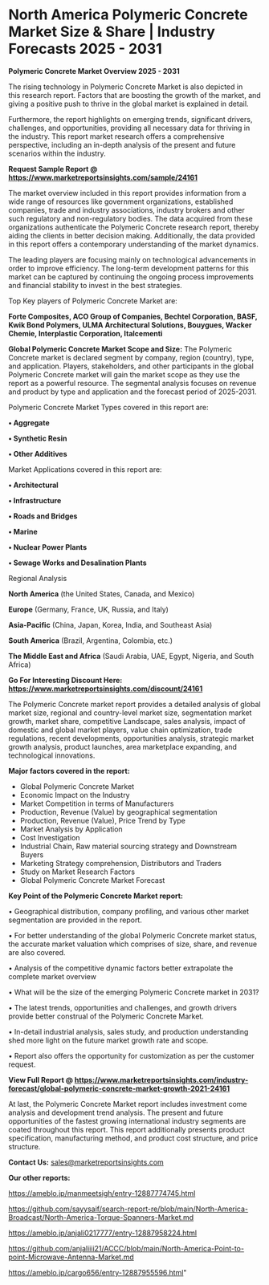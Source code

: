 # North America Polymeric Concrete Market Size & Share | Industry Forecasts 2025 - 2031

<Strong> Polymeric Concrete Market Overview 2025 - 2031</strong>

The rising technology in Polymeric Concrete Market is also depicted in this research report. Factors that are boosting the growth of the market, and giving a positive push to thrive in the global market is explained in detail.

Furthermore, the report highlights on emerging trends, significant drivers, challenges, and opportunities, providing all necessary data for thriving in the industry. This report market research offers a comprehensive perspective, including an in-depth analysis of the present and future scenarios within the industry.

<strong>Request Sample Report @ <a href=https://www.marketreportsinsights.com/sample/24161>https://www.marketreportsinsights.com/sample/24161</a></strong>

The market overview included in this report provides information from a wide range of resources like government organizations, established companies, trade and industry associations, industry brokers and other such regulatory and non-regulatory bodies. The data acquired from these organizations authenticate the Polymeric Concrete research report, thereby aiding the clients in better decision making. Additionally, the data provided in this report offers a contemporary understanding of the market dynamics.

The leading players are focusing mainly on technological advancements in order to improve efficiency. The long-term development patterns for this market can be captured by continuing the ongoing process improvements and financial stability to invest in the best strategies.

Top Key players of Polymeric Concrete Market are:

<strong>Forte Composites, ACO Group of Companies, Bechtel Corporation, BASF, Kwik Bond Polymers, ULMA Architectural Solutions, Bouygues, Wacker Chemie, Interplastic Corporation, Italcementi</strong>

<strong><b>Global Polymeric Concrete Market Scope and Size:</b></strong>
The Polymeric Concrete market is declared segment by company, region (country), type, and application. Players, stakeholders, and other participants in the global Polymeric Concrete market will gain the market scope as they use the report as a powerful resource. The segmental analysis focuses on revenue and product by type and application and the forecast period of 2025-2031.

Polymeric Concrete Market Types covered in this report are:

<strong>• Aggregate

• Synthetic Resin

• Other Additives</strong>

Market Applications covered in this report are:

<strong>• Architectural

• Infrastructure

• Roads and Bridges

• Marine

• Nuclear Power Plants

• Sewage Works and Desalination Plants</strong> 

Regional Analysis

<strong>North America</strong> (the United States, Canada, and Mexico)

<strong>Europe</strong> (Germany, France, UK, Russia, and Italy)

<strong>Asia-Pacific</strong> (China, Japan, Korea, India, and Southeast Asia)

<strong>South America</strong> (Brazil, Argentina, Colombia, etc.)

<strong>The Middle East and Africa</strong> (Saudi Arabia, UAE, Egypt, Nigeria, and South Africa)

<strong>Go For Interesting Discount Here: <a href=https://www.marketreportsinsights.com/discount/24161>https://www.marketreportsinsights.com/discount/24161</a></strong>

The Polymeric Concrete market report provides a detailed analysis of global market size, regional and country-level market size, segmentation market growth, market share, competitive Landscape, sales analysis, impact of domestic and global market players, value chain optimization, trade regulations, recent developments, opportunities analysis, strategic market growth analysis, product launches, area marketplace expanding, and technological innovations.

<strong><b>Major factors covered in the report:</b></strong>
<ul>
  <li>Global Polymeric Concrete Market </li>
  <li>Economic Impact on the Industry</li>
  <li>Market Competition in terms of Manufacturers</li>
  <li>Production, Revenue (Value) by geographical segmentation</li>
  <li>Production, Revenue (Value), Price Trend by Type</li>
  <li>Market Analysis by Application</li>
  <li>Cost Investigation</li>
  <li>Industrial Chain, Raw material sourcing strategy and Downstream Buyers</li>
  <li>Marketing Strategy comprehension, Distributors and Traders</li>
  <li>Study on Market Research Factors</li>
  <li>Global Polymeric Concrete Market Forecast</li>
</ul>

<strong><b>Key Point of the Polymeric Concrete Market report:</b></strong>

• Geographical distribution, company profiling, and various other market segmentation are provided in the report.

• For better understanding of the global Polymeric Concrete market status, the accurate market valuation which comprises of size, share, and revenue are also covered.

• Analysis of the competitive dynamic factors better extrapolate the complete market overview

• What will be the size of the emerging Polymeric Concrete market in 2031?

• The latest trends, opportunities and challenges, and growth drivers provide better construal of the Polymeric Concrete Market.

• In-detail industrial analysis, sales study, and production understanding shed more light on the future market growth rate and scope.

• Report also offers the opportunity for customization as per the customer request.

<strong><b>View Full Report @ <a href=https://www.marketreportsinsights.com/industry-forecast/global-polymeric-concrete-market-growth-2021-24161>https://www.marketreportsinsights.com/industry-forecast/global-polymeric-concrete-market-growth-2021-24161</a></b></strong>


At last, the Polymeric Concrete Market report includes investment come analysis and development trend analysis. The present and future opportunities of the fastest growing international industry segments are coated throughout this report. This report additionally presents product specification, manufacturing method, and product cost structure, and price structure.

<strong>Contact Us:</strong>
sales@marketreportsinsights.com

<strong>Our other reports:</strong>

<a href=https://ameblo.jp/manmeetsigh/entry-12887774745.html>https://ameblo.jp/manmeetsigh/entry-12887774745.html</a>

<a href=https://github.com/sayysaif/search-report-re/blob/main/North-America-Broadcast/North-America-Torque-Spanners-Market.md>https://github.com/sayysaif/search-report-re/blob/main/North-America-Broadcast/North-America-Torque-Spanners-Market.md</a>

<a href=https://ameblo.jp/anjali0217777/entry-12887958224.html>https://ameblo.jp/anjali0217777/entry-12887958224.html</a>

<a href=https://github.com/anjaliiii21/ACCC/blob/main/North-America-Point-to-point-Microwave-Antenna-Market.md>https://github.com/anjaliiii21/ACCC/blob/main/North-America-Point-to-point-Microwave-Antenna-Market.md</a>

<a href=https://ameblo.jp/cargo656/entry-12887955596.html>https://ameblo.jp/cargo656/entry-12887955596.html</a>"
